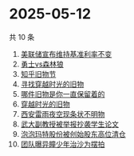 # 2025-05-12

共 10 条

<!-- BEGIN -->
<!-- 最后更新时间 Mon May 12 2025 07:11:35 GMT+0800 (China Standard Time) -->

1. [美联储宣布维持基准利率不变](https://www.zhihu.com/search?q=美联储宣布维持基准利率不变)
1. [勇士vs森林狼](https://www.zhihu.com/search?q=勇士vs森林狼)
1. [知乎旧物节](https://www.zhihu.com/search?q=知乎旧物节)
1. [寻找穿越时光的旧物](https://www.zhihu.com/search?q=寻找穿越时光的旧物)
1. [哪件旧物是你一直保留着的](https://www.zhihu.com/search?q=哪件旧物是你一直保留着的)
1. [穿越时光的旧物](https://www.zhihu.com/search?q=穿越时光的旧物)
1. [西安雷雨夜空现条状不明物](https://www.zhihu.com/search?q=西安雷雨夜空现条状不明物)
1. [武大副教授被举报抄袭学生论文](https://www.zhihu.com/search?q=武大副教授被举报抄袭学生论文)
1. [泡泡玛特股份被创始股东高位清仓](https://www.zhihu.com/search?q=泡泡玛特股份被创始股东高位清仓)
1. [团队曝异瞳少年治沙为摆拍](https://www.zhihu.com/search?q=团队曝异瞳少年治沙为摆拍)

<!-- END -->

